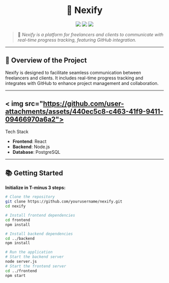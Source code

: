 <h1 align="center">🚀 Nexify</h1>

<p align="center">
  <img src="https://img.shields.io/badge/build-alpha-blueviolet?style=for-the-badge" />
  <img src="https://img.shields.io/github/stars/prashik287/Nexify?style=for-the-badge" />
  <img src="https://img.shields.io/github/issues/prashik287/Nexify?style=for-the-badge" />
</p>

> 🤝 *Nexify is a platform for freelancers and clients to communicate with real-time progress tracking, featuring GitHub integration.*  

---

## 🚀 Overview of the Project

Nexify is designed to facilitate seamless communication between freelancers and clients. It includes real-time progress tracking and integrates with GitHub to enhance project management and collaboration.

---

## < img src="https://github.com/user-attachments/assets/440ec5c8-c463-41f9-9411-09466970a6a2">
 Tech Stack

- **Frontend**: React
- **Backend**: Node.js
- **Database**: PostgreSQL

---

## 📚 Getting Started

**Initialize in T-minus 3 steps:**

```bash
# Clone the repository
git clone https://github.com/yourusername/nexify.git
cd nexify

# Install frontend dependencies
cd frontend
npm install

# Install backend dependencies
cd ../backend
npm install

# Run the application
# Start the backend server
node server.js
# Start the frontend server
cd ../frontend
npm start
